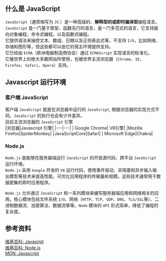 ## 什么是 JavaScript
`JavaScript`（通常缩写为 `JS` ）是一种高级的、**解释型的或即时编译型**编程语言。   
`JavaScript` 是一门基于原型、函数先行的语言，是一门多范式的语言，它支持面向对象编程，命令式编程，以及函数式编程。  
它提供语法来操控文本、数组、日期以及正则表达式等，不支持 `I/O`，比如网络、存储和图形等，但这些都可以由它的宿主环境提供支持。  
它已经由 `ECMA`（欧洲电脑制造商协会）通过 `ECMAScript` 实现语言的标准化。  
它被世界上的绝大多数网站所使用，也被世界主流浏览器（`Chrome`、`IE`、`Firefox`、`Safari`、`Opera`）支持。

## Javascript 运行环境
### 客户端 JavaScript
客户端 `JavaScript` 就是在浏览器中运行的 `JavaScript`, 根据浏览器的实现方式不同，`JavaScript` 的执行也会有少许差异。  
目前主流浏览器的 `JavaScript` 引擎  
|浏览器|Javascript 引擎|
|---|---|
| Google Chrome| V8引擎|
|Mozilla Firefox|SpiderMonkey|
|JavaScriptCore|Safari|
| Microsoft Edge|Chakra|
### Node.js
`Node.js` 是能够在服务器端运行 `JavaScript` 的开放源代码、跨平台 `JavaScript` 运行环境。  
`Node.js` 采用 `Google` 开发的 `V8` 运行代码，使用事件驱动、非阻塞和异步输入输出模型等技术来提高性能，可优化应用程序的传输量和规模。这些技术通常用于数据密集的即时应用程序。

`Node.js` 允许通过 `JavaScript` 和一系列模块来编写服务器端应用和网络相关的应用。核心模块包括文件系统 `I/O`、网络（`HTTP`、`TCP`、`UDP`、`DNS`、`TLS/SSL`等）、二进制数据流、加密算法、数据流等等。`Node` 模块的 `API` 形式简单，降低了编程的复杂度。
## 参考资料
[维基百科: Javasript](https://zh.wikipedia.org/wiki/JavaScript)  
[维基百科: Node.js](https://zh.wikipedia.org/wiki/Node.js)  
[MDN: Javascript](https://developer.mozilla.org/zh-CN/docs/Web/JavaScript)